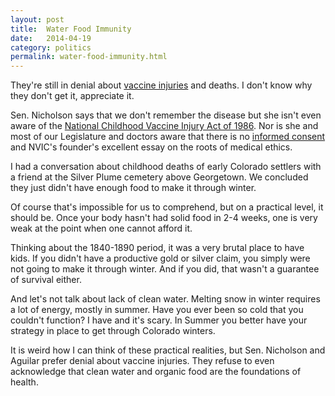 ```yaml
---
layout: post
title:  Water Food Immunity
date:   2014-04-19
category: politics
permalink: water-food-immunity.html
---
```

They're still in denial about [vaccine injuries][denial] and deaths. I don't know why they don't get it, appreciate it.

Sen. Nicholson says that we don't remember the disease but she isn't even aware of the [National Childhood Vaccine Injury Act of 1986][act]. Nor is she and most of our Legislature and doctors aware that there is no [informed consent][consent] and NVIC's founder's excellent essay on the roots of medical ethics.

I had a conversation about childhood deaths of early Colorado settlers with a friend at the Silver Plume cemetery above Georgetown. We concluded they just didn't have enough food to make it through winter.

Of course that's impossible for us to comprehend, but on a practical level, it should be. Once your body hasn't had solid food in 2-4 weeks, one is very weak at the point when one cannot afford it.

Thinking about the 1840-1890 period, it was a very brutal place to have kids. If you didn't have a productive gold or silver claim, you simply were not going to make it through winter. And if you did, that wasn't a guarantee of survival either.

And let's not talk about lack of clean water. Melting snow in winter requires a lot of energy, mostly in summer. Have you ever been so cold that you couldn't function? I have and it's scary. In Summer you better have your strategy in place to get through Colorado winters.

It is weird how I can think of these practical realities, but Sen. Nicholson and Aguilar prefer denial about vaccine injuries. They refuse to even acknowledge that clean water and organic food are the foundations of health.

[denial]: http://www.healthnewscolorado.org/2014/04/16/vaccine-bill-gutted-school-ratings-survive/
[act]: http://www.nvic.org/injury-compensation/origihanlaw.aspx
[consent]: http://www.nvic.org/informed-consent.aspx